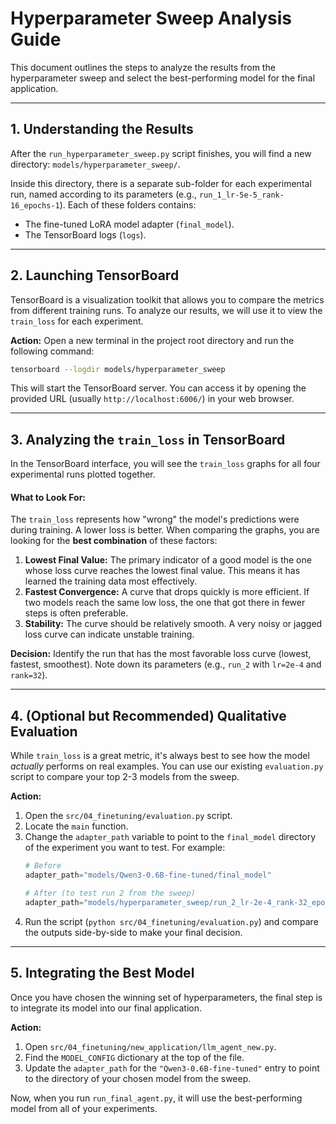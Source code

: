 
# Hyperparameter Sweep Analysis Guide

This document outlines the steps to analyze the results from the hyperparameter sweep and select the best-performing model for the final application.

---

## 1. Understanding the Results

After the `run_hyperparameter_sweep.py` script finishes, you will find a new directory: `models/hyperparameter_sweep/`.

Inside this directory, there is a separate sub-folder for each experimental run, named according to its parameters (e.g., `run_1_lr-5e-5_rank-16_epochs-1`). Each of these folders contains:
- The fine-tuned LoRA model adapter (`final_model`).
- The TensorBoard logs (`logs`).

---

## 2. Launching TensorBoard

TensorBoard is a visualization toolkit that allows you to compare the metrics from different training runs. To analyze our results, we will use it to view the `train_loss` for each experiment.

**Action:** Open a new terminal in the project root directory and run the following command:

```bash
tensorboard --logdir models/hyperparameter_sweep
```

This will start the TensorBoard server. You can access it by opening the provided URL (usually `http://localhost:6006/`) in your web browser.

---

## 3. Analyzing the `train_loss` in TensorBoard

In the TensorBoard interface, you will see the `train_loss` graphs for all four experimental runs plotted together.

#### What to Look For:

The `train_loss` represents how "wrong" the model's predictions were during training. A lower loss is better. When comparing the graphs, you are looking for the **best combination** of these factors:

1.  **Lowest Final Value:** The primary indicator of a good model is the one whose loss curve reaches the lowest final value. This means it has learned the training data most effectively.
2.  **Fastest Convergence:** A curve that drops quickly is more efficient. If two models reach the same low loss, the one that got there in fewer steps is often preferable.
3.  **Stability:** The curve should be relatively smooth. A very noisy or jagged loss curve can indicate unstable training.

**Decision:** Identify the run that has the most favorable loss curve (lowest, fastest, smoothest). Note down its parameters (e.g., `run_2` with `lr=2e-4` and `rank=32`).

---

## 4. (Optional but Recommended) Qualitative Evaluation

While `train_loss` is a great metric, it's always best to see how the model *actually* performs on real examples. You can use our existing `evaluation.py` script to compare your top 2-3 models from the sweep.

**Action:**
1. Open the `src/04_finetuning/evaluation.py` script.
2. Locate the `main` function.
3. Change the `adapter_path` variable to point to the `final_model` directory of the experiment you want to test. For example:
   ```python
   # Before
   adapter_path="models/Qwen3-0.6B-fine-tuned/final_model"

   # After (to test run 2 from the sweep)
   adapter_path="models/hyperparameter_sweep/run_2_lr-2e-4_rank-32_epochs-1/final_model"
   ```
4. Run the script (`python src/04_finetuning/evaluation.py`) and compare the outputs side-by-side to make your final decision.

---

## 5. Integrating the Best Model

Once you have chosen the winning set of hyperparameters, the final step is to integrate its model into our final application.

**Action:**
1. Open `src/04_finetuning/new_application/llm_agent_new.py`.
2. Find the `MODEL_CONFIG` dictionary at the top of the file.
3. Update the `adapter_path` for the `"Qwen3-0.6B-fine-tuned"` entry to point to the directory of your chosen model from the sweep.

Now, when you run `run_final_agent.py`, it will use the best-performing model from all of your experiments.
